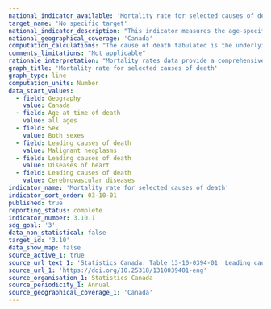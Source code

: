```yaml
---
national_indicator_available: 'Mortality rate for selected causes of death'
target_name: 'No specific target'
national_indicator_description: "This indicator measures the age-specific mortality rate for selected diseases. The age-specific mortality rate represents the number of deaths in a particular age group during a given year per 100,000 population in the same age group of the same year."
national_geographical_coverage: 'Canada' 
computation_calculations: "The cause of death tabulated is the underlying cause of death. This is defined as (a) the disease or injury which initiated the train of events leading directly to death, or (b) the circumstances of the accident or violence which produced the fatal injury. The underlying cause is selected from the conditions listed on the medical certificate of cause of death."
comments_limitations: "Not applicable"
rationale_interpretation: "Mortality rates data provide a comprehensive overview of mortality in Canada and are an important baseline of mortality."
graph_title: 'Mortality rate for selected causes of death'
graph_type: line
computation_units: Number
data_start_values:
  - field: Geography
    value: Canada
  - field: Age at time of death
    value: all ages
  - field: Sex
    value: Both sexes
  - field: Leading causes of death
    value: Malignant neoplasms
  - field: Leading causes of death
    value: Diseases of heart
  - field: Leading causes of death
    value: Cerebrovascular diseases
indicator_name: 'Mortality rate for selected causes of death'
indicator_sort_order: 03-10-01
published: true
reporting_status: complete
indicator_number: 3.10.1
sdg_goal: '3'
data_non_statistical: false
target_id: '3.10'
data_show_map: false
source_active_1: true
source_url_text_1: 'Statistics Canada. Table 13-10-0394-01  Leading causes of death, total population, by age group'
source_url_1: 'https://doi.org/10.25318/1310039401-eng'
source_organisation_1: Statistics Canada
source_periodicity_1: Annual
source_geographical_coverage_1: 'Canada'
---
```


